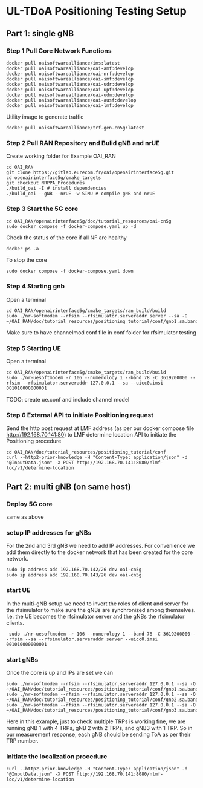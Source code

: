 # UL-TDoA Positioning Testing Setup

## Part 1: single gNB

### Step 1 Pull Core Network Functions
```
docker pull oaisoftwarealliance/ims:latest
docker pull oaisoftwarealliance/oai-amf:develop
docker pull oaisoftwarealliance/oai-nrf:develop
docker pull oaisoftwarealliance/oai-smf:develop
docker pull oaisoftwarealliance/oai-udr:develop
docker pull oaisoftwarealliance/oai-upf:develop
docker pull oaisoftwarealliance/oai-udm:develop
docker pull oaisoftwarealliance/oai-ausf:develop
docker pull oaisoftwarealliance/oai-lmf:develop
```

Utility image to generate traffic

`docker pull oaisoftwarealliance/trf-gen-cn5g:latest`

### Step 2 Pull RAN Repository and Bulid gNB and nrUE

Create working folder for Example OAI_RAN

```
cd OAI_RAN
git clone https://gitlab.eurecom.fr/oai/openairinterface5g.git 
cd openairinterface5g/cmake_targets
git checkout NRPPA_Procedures
./build_oai -I # install dependencies
./build_oai --gNB --nrUE -w SIMU # compile gNB and nrUE
```

### Step 3 Start the 5G core

```
cd OAI_RAN/openairinterface5g/doc/tutorial_resources/oai-cn5g
sudo docker compose -f docker-compose.yaml up -d
```

Check the status of the core if all NF are healthy 

`docker ps -a`

To stop the core

`sudo docker compose -f docker-compose.yaml down`

### Step 4 Starting gnb

Open a terminal 

```
cd OAI_RAN/openairinterface5g/cmake_targets/ran_build/build 
sudo ./nr-softmodem --rfsim --rfsimulator.serveraddr server --sa -O ~/OAI_RAN/doc/tutorial_resources/positioning_tutorial/conf/gnb1.sa.band78.106prb.rfsim4x4.conf
```

Make sure to have channelmod conf file in conf folder for rfsimulator testing

### Step 5 Starting UE 

Open a terminal 

```
cd OAI_RAN/openairinterface5g/cmake_targets/ran_build/build
sudo ./nr-uesoftmodem -r 106 --numerology 1 --band 78 -C 3619200000 --rfsim --rfsimulator.serveraddr 127.0.0.1 --sa --uicc0.imsi 001010000000001
```

TODO: create ue.conf and include channel model 

### Step 6 External API to initiate Positioning request

Send the http post request at LMF address (as per our docker compose file http://192.168.70.141:80) to LMF determine location API to initiate the Positioning procedure

```
cd OAI_RAN/doc/tutorial_resources/positioning_tutorial/conf
curl --http2-prior-knowledge -H "Content-Type: application/json" -d "@InputData.json" -X POST http://192.168.70.141:8080/nlmf-loc/v1/determine-location
```

## Part 2: multi gNB (on same host)

### Deploy 5G core

same as above

### setup IP addresses for gNBs

For the 2nd and 3rd gNB we need to add IP addresses. For convenience we add them directly to the docker network that has been created for the core network. 

```
sudo ip address add 192.168.70.142/26 dev oai-cn5g
sudo ip address add 192.168.70.143/26 dev oai-cn5g
```

### start UE

In the multi-gNB setup we need to invert the roles of client and server for the rfsimulator to make sure the gNBs are synchronized among themselves. I.e. the UE becomes the rfsimulator server and the gNBs the rfsimulator clients. 

```
 sudo ./nr-uesoftmodem -r 106 --numerology 1 --band 78 -C 3619200000 --rfsim --sa --rfsimulator.serveraddr server --uicc0.imsi 001010000000001
```

### start gNBs

Once the core is up and IPs are set we can 

```
sudo ./nr-softmodem --rfsim --rfsimulator.serveraddr 127.0.0.1 --sa -O ~/OAI_RAN/doc/tutorial_resources/positioning_tutorial/conf/gnb1.sa.band78.106prb.rfsim4x4.conf
sudo ./nr-softmodem --rfsim --rfsimulator.serveraddr 127.0.0.1 --sa -O ~/OAI_RAN/doc/tutorial_resources/positioning_tutorial/conf/gnb2.sa.band78.106prb.rfsim2x2.conf
sudo ./nr-softmodem --rfsim --rfsimulator.serveraddr 127.0.0.1 --sa -O ~/OAI_RAN/doc/tutorial_resources/positioning_tutorial/conf/gnb3.sa.band78.106prb.rfsim.conf
```

Here in this example, just to check multiple TRPs is working fine, we are running gNB 1 with 4 TRPs, gNB 2 with 2 TRPs, and gNB3 with 1 TRP. So in our measurement response, each gNB should be sending ToA as per their TRP number.


### initiate the localization procedure

```
curl --http2-prior-knowledge -H "Content-Type: application/json" -d "@InputData.json" -X POST http://192.168.70.141:8080/nlmf-loc/v1/determine-location
```

